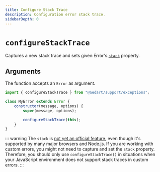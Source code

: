 ```yaml
---
title: Configure Stack Trace
description: Configuration error stack trace.
sidebarDepth: 0
---
```


# `configureStackTrace`

Captures a new stack trace and sets given Error's [`stack`](https://developer.mozilla.org/en-US/docs/Web/JavaScript/Reference/Global_Objects/Error/stack) property.

## Arguments

The function accepts an `Error` as argument.

```js
import { configureStackTrace } from "@aedart/support/exceptions";

class MyError extends Error {
    constructor(message, options) {
        super(message, options);

        configureStackTrace(this);
    }
}
```

::: warning
The `stack` is [not yet an official feature](https://github.com/tc39/proposal-error-stacks), even though it's supported by many major browsers and Node.js.
If you are working with custom errors, you might not need to capture and set the `stack` property.
Therefore, you should only use `configureStackTrace()` in situations when your JavaScript environment does not support stack traces in custom errors.
:::